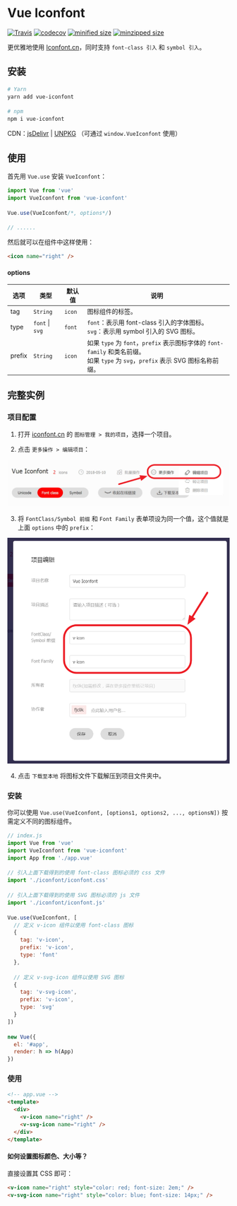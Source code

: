 # Vue Iconfont

[![Travis](https://travis-ci.org/fjc0k/vue-iconfont.svg?branch=master)](https://travis-ci.org/fjc0k/vue-iconfont)
[![codecov](https://codecov.io/gh/fjc0k/vue-iconfont/branch/master/graph/badge.svg)](https://codecov.io/gh/fjc0k/vue-iconfont)
[![minified size](https://img.shields.io/badge/minified%20size-1.86%20KB-blue.svg?MIN)](https://github.com/fjc0k/vue-iconfont/blob/master/dist/vue-iconfont.min.js)
[![minzipped size](https://img.shields.io/badge/minzipped%20size-1013%20B-blue.svg?MZIP)](https://github.com/fjc0k/vue-iconfont/blob/master/dist/vue-iconfont.min.js)

更优雅地使用 [Iconfont.cn](http://iconfont.cn)，同时支持 `font-class 引入` 和 `symbol 引入`。

## 安装

```bash
# Yarn
yarn add vue-iconfont

# npm
npm i vue-iconfont
```

CDN：[jsDelivr](//www.jsdelivr.com/package/npm/vue-iconfont) | [UNPKG](//unpkg.com/vue-iconfont/) （可通过 `window.VueIconfont` 使用）

## 使用

首先用 `Vue.use` 安装 `VueIconfont`：

```js
import Vue from 'vue'
import VueIconfont from 'vue-iconfont'

Vue.use(VueIconfont/*, options*/)

// ......
```

然后就可以在组件中这样使用：

```html
<icon name="right" />
```

#### options

选项 | 类型 | 默认值 | 说明
--- | --|--|--
tag | `String` | `icon` | 图标组件的标签。
type | `font` &#124; `svg` | `font` | `font`：表示用 font-class 引入的字体图标。<br />`svg`：表示用 symbol 引入的 SVG 图标。
prefix | `String` | `icon` | 如果 `type` 为 `font`，`prefix` 表示图标字体的 `font-family` 和类名前缀。<br />如果 `type` 为 `svg`，`prefix` 表示 SVG 图标名称前缀。


## 完整实例

### 项目配置

1. 打开 [iconfont.cn](http://iconfont.cn) 的 `图标管理 > 我的项目`，选择一个项目。

2. 点击 `更多操作 > 编辑项目`：

![](images/2018-05-10-23-39-43.png)

3. 将 `FontClass/Symbol 前缀` 和 `Font Family` 表单项设为同一个值，这个值就是上面 `options` 中的 `prefix`：

![](images/2018-05-10-23-41-50.png)

4. 点击 `下载至本地` 将图标文件下载解压到项目文件夹中。

### 安装

你可以使用 `Vue.use(VueIconfont, [options1, options2, ..., optionsN])` 按需定义不同的图标组件。

```js
// index.js
import Vue from 'vue'
import VueIconfont from 'vue-iconfont'
import App from './app.vue'

// 引入上面下载得到的使用 font-class 图标必须的 css 文件
import './iconfont/iconfont.css'

// 引入上面下载得到的使用 SVG 图标必须的 js 文件
import './iconfont/iconfont.js'

Vue.use(VueIconfont, [
  // 定义 v-icon 组件以使用 font-class 图标
  {
    tag: 'v-icon',
    prefix: 'v-icon',
    type: 'font'
  },

  // 定义 v-svg-icon 组件以使用 SVG 图标
  {
    tag: 'v-svg-icon',
    prefix: 'v-icon',
    type: 'svg'
  }
])

new Vue({
  el: '#app',
  render: h => h(App)
})
```

### 使用

```html
<!-- app.vue -->
<template>
  <div>
    <v-icon name="right" />
    <v-svg-icon name="right" />
  </div>
</template>
```

#### 如何设置图标颜色、大小等？

直接设置其 CSS 即可：

```html
<v-icon name="right" style="color: red; font-size: 2em;" />
<v-svg-icon name="right" style="color: blue; font-size: 14px;" />
```
